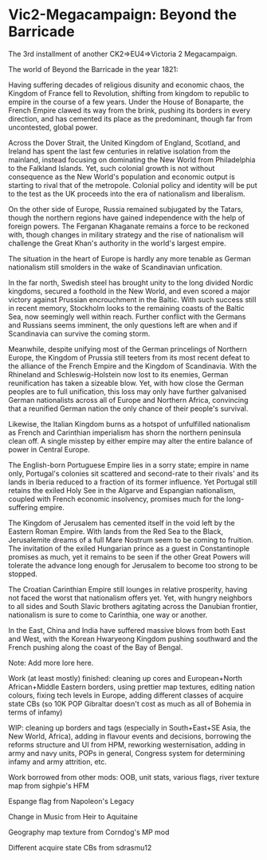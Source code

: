 # Vic2-Megacampaign: Beyond the Barricade

The 3rd installment of another CK2=>EU4=>Victoria 2 Megacampaign.

The world of Beyond the Barricade in the year 1821:

Having suffering decades of religious disunity and economic chaos, the Kingdom of France fell to Revolution, shifting from kingdom to republic to empire in the course of a few years. Under the House of Bonaparte, the French Empire clawed its way from the brink, pushing its borders in every direction, and has cemented its place as the predominant, though far from uncontested, global power. 

Across the Dover Strait, the United Kingdom of England, Scotland, and Ireland has spent the last few centuries in relative isolation from the mainland, instead focusing on dominating the New World from Philadelphia to the Falkland Islands. Yet, such colonial growth is not without consequence as the New World's population and economic output is starting to rival that of the metropole. Colonial policy and identity will be put to the test as the UK proceeds into the era of nationalism and liberalism.

On the other side of Europe, Russia remained subjugated by the Tatars, though the northern regions have gained independence with the help of foreign powers. The Ferganan Khaganate remains a force to be reckoned with, though changes in military strategy and the rise of nationalism will challenge the Great Khan's authority in the world's largest empire. 

The situation in the heart of Europe is hardly any more tenable as German nationalism still smolders in the wake of Scandinavian unfication. 

In the far north, Swedish steel has brought unity to the long divided Nordic kingdoms, secured a foothold in the New World, and even scored a major victory against Prussian encrouchment in the Baltic. With such success still in recent memory, Stockholm looks to the remaining coasts of the Baltic Sea, now seemingly well within reach. Further conflict with the Germans and Russians seems imminent, the only questions left are when and if Scandinavia can survive the coming storm. 

Meanwhile, despite unifying most of the German princelings of Northern Europe, the Kingdom of Prussia still teeters from its most recent defeat to the alliance of the French Empire and the Kingdom of Scandinavia. With the Rhineland and Schleswig-Holstein now lost to its enemies, German reunification has taken a sizeable blow. Yet, with how close the German peoples are to full unification, this loss may only have further galvanised German nationalists across all of Europe and Northern Africa, convincing that a reunified German nation the only chance of their people's survival. 

Likewise, the Italian Kingdom burns as a hotspot of unfulfilled nationalism as French and Carinthian imperialism has shorn the northern peninsula clean off. A single misstep by either empire may alter the entire balance of power in Central Europe.

The English-born Portuguese Empire lies in a sorry state; empire in name only, Portugal's colonies sit scattered and second-rate to their rivals' and its lands in Iberia reduced to a fraction of its former influence. Yet Portugal still retains the exiled Holy See in the Algarve and Espangian nationalism, coupled with French economic insolvency, promises much for the long-suffering empire.

The Kingdom of Jerusalem has cemented itself in the void left by the Eastern Roman Empire. With lands from the Red Sea to the Black, Jerusalemite dreams of a full Mare Nostrum seem to be coming to fruition. The invitation of the exiled Hungarian prince as a guest in Constantinople promises as much, yet it remains to be seen if the other Great Powers will tolerate the advance long enough for Jerusalem to become too strong to be stopped.

The Croatian Carinthian Empire still lounges in relative prosperity, having not faced the worst that nationalism offers yet. Yet, with hungry neighbors to all sides and South Slavic brothers agitating across the Danubian frontier, nationalism is sure to come to Carinthia, one way or another. 

In the East, China and India have suffered massive blows from both East and West, with the Korean Hwaryeong Kingdom pushing southward and the French pushing along the coast of the Bay of Bengal. 

Note: Add more lore here.

Work (at least mostly) finished: cleaning up cores and European+North African+Middle Eastern borders, using prettier map textures, editing nation colours, fixing tech levels in Europe, adding different classes of acquire state CBs (so 10K POP Gibraltar doesn't cost as much as all of Bohemia in terms of infamy)

WIP: cleaning up borders and tags (especially in South+East+SE Asia, the New World, Africa), adding in flavour events and decisions, borrowing the reforms structure and UI from HPM, reworking westernisation, adding in army and navy units, POPs in general, Congress system for determining infamy and army attrition, etc. 


Work borrowed from other mods:
OOB, unit stats, various flags, river texture map from sighpie's HFM

Espange flag from Napoleon's Legacy 

Change in Music from Heir to Aquitaine

Geography map texture from Corndog's MP mod

Different acquire state CBs from sdrasmu12